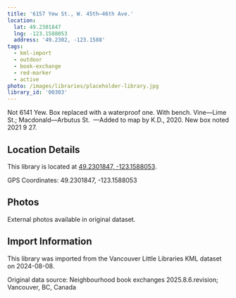 ```yaml
---
title: '6157 Yew St., W. 45th—46th Ave.'
location:
  lat: 49.2301847
  lng: -123.1588053
  address: '49.2302, -123.1588'
tags:
  - kml-import
  - outdoor
  - book-exchange
  - red-marker
  - active
photo: /images/libraries/placeholder-library.jpg
library_id: '00303'
---
```

Not 6141 Yew.
Box replaced with a waterproof one. 
With bench.
Vine—Lime St.; Macdonald—Arbutus St. 
—Added to map by K.D., 2020. 
New box noted 2021 9 27.

## Location Details

This library is located at [49.2301847, -123.1588053](https://www.google.com/maps?q=49.2301847,-123.1588053).

GPS Coordinates: 49.2301847, -123.1588053

## Photos

External photos available in original dataset.

## Import Information

This library was imported from the Vancouver Little Libraries KML dataset on 2024-08-08.

Original data source: Neighbourhood book exchanges 2025.8.6.revision; Vancouver, BC, Canada
